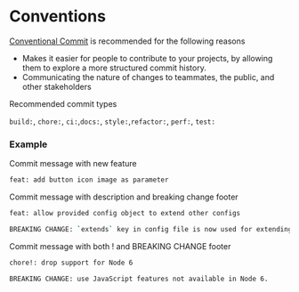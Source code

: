 # Conventions

[Conventional Commit](https://www.conventionalcommits.org/en/v1.0.0/) is recommended for the following reasons
* Makes it easier for people to contribute to your projects, by allowing them to explore a more structured commit history. 
* Communicating the nature of changes to teammates, the public, and other stakeholders

Recommended commit types

`build:`, `chore:`, `ci:`,`docs:`, `style:`,`refactor:`, `perf:`, `test:`

### Example


Commit message with new feature
```bash
feat: add button icon image as parameter
```


Commit message with description and breaking change footer
```bash
feat: allow provided config object to extend other configs

BREAKING CHANGE: `extends` key in config file is now used for extending other config files
```
Commit message with both ! and BREAKING CHANGE footer

```bash
chore!: drop support for Node 6

BREAKING CHANGE: use JavaScript features not available in Node 6.
```
